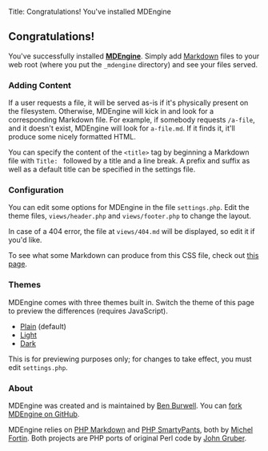 Title: Congratulations! You've installed MDEngine

## Congratulations!

You've successfully installed **[MDEngine][]**. Simply add [Markdown][] files to your web root (where you put the `_mdengine` directory) and see your files served.

### Adding Content

If a user requests a file, it will be served as-is if it's physically present on the filesystem. Otherwise, MDEngine will kick in and look for a corresponding Markdown file. For example, if somebody requests `/a-file`, and it doesn't exist, MDEngine will look for `a-file.md`. If it finds it, it'll produce some nicely formatted HTML.

You can specify the content of the `<title>` tag by beginning a Markdown file with `Title: ` followed by a title and a line break. A prefix and suffix as well as a default title can be specified in the settings file.

### Configuration

You can edit some options for MDEngine in the file `settings.php`. Edit the theme files, `views/header.php` and `views/footer.php` to change the layout.

In case of a 404 error, the file at `views/404.md` will be displayed, so edit it if you'd like.

To see what some Markdown can produce from this CSS file, check out [this page](_mdengine/views/theme-test).

### Themes

MDEngine comes with three themes built in. Switch the theme of this page to preview the differences (requires JavaScript).

* <a href="#" onclick="loadTheme('plain');return false;">Plain</a> (default)
* <a href="#" onclick="loadTheme('light');return false;">Light</a>
* <a href="#" onclick="loadTheme('dark');return false;">Dark</a>

This is for previewing purposes only; for changes to take effect, you must edit `settings.php`.

### About

MDEngine was created and is maintained by [Ben Burwell][]. You can [fork MDEngine on GitHub][GH].

MDEngine relies on [PHP Markdown][] and [PHP SmartyPants][], both by [Michel Fortin][]. Both projects are PHP ports of original Perl code by [John Gruber][].

[MDEngine]: http://www.benburwell.com/miscellanea/mdengine
[Markdown]: http://daringfireball.net/projects/markdown/
[Ben Burwell]: http://www.benburwell.com/
[GH]: http://github.com/bburwell/MDEngine
[PHP Markdown]: http://michelf.ca/projects/php-markdown/
[PHP SmartyPants]: http://michelf.ca/projects/php-smartypants/
[Michel Fortin]: http://michelf.ca/
[John Gruber]: http://daringfireball.net/